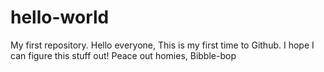 # hello-world
My first repository.
Hello everyone,
This is my first time to Github. I hope I can figure this stuff out! 
Peace out homies,
Bibble-bop
